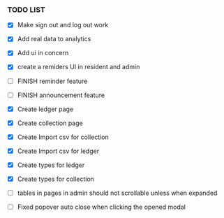 ### TODO LIST

- [x] Make sign out and log out work
- [x] Add real data to analytics
- [x] Add ui in concern
- [x] create a remiders UI in resident and admin
- [ ] FINISH reminder feature
- [ ] FINISH announcement feature
- [x] Create ledger page
- [x] Create collection page
- [x] Create Import csv for collection
- [x] Create Import csv for ledger
- [x] Create types for ledger
- [x] Create types for collection
- [ ] tables in pages in admin should not scrollable unless when expanded

- [ ] Fixed popover auto close when clicking the opened modal
